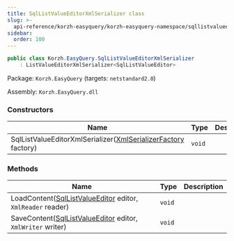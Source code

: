```yaml
---
title: SqlListValueEditorXmlSerializer class
slug: >-
  api-reference/korzh-easyquery/korzh-easyquery-namespace/sqllistvalueeditorxmlserializer-class
sidebar:
  order: 100
---
```


```csharp
public class Korzh.EasyQuery.SqlListValueEditorXmlSerializer
    : ListValueEditorXmlSerializer<SqlListValueEditor>

```
Package: `Korzh.EasyQuery` (targets: `netstandard2.0`)

Assembly: `Korzh.EasyQuery.dll`

### Constructors

| Name | Type | Description | 
| --- | --- | --- | 
| SqlListValueEditorXmlSerializer([XmlSerializerFactory](///////////////easyquery/docs/api-reference/korzh-easyquery/korzh-easyquery-namespace/xmlserializerfactory-class) factory) | `void` |  | 


### Methods

| Name | Type | Description | 
| --- | --- | --- | 
| LoadContent([SqlListValueEditor](///////////////easyquery/docs/api-reference/korzh-easyquery/korzh-easyquery-namespace/sqllistvalueeditor-class) editor, `XmlReader` reader) | `void` |  | 
| SaveContent([SqlListValueEditor](///////////////easyquery/docs/api-reference/korzh-easyquery/korzh-easyquery-namespace/sqllistvalueeditor-class) editor, `XmlWriter` writer) | `void` |  |
